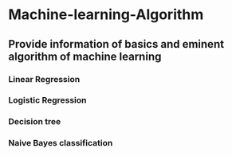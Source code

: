 # Machine-learning-Algorithm
## Provide information of basics and eminent algorithm of machine learning  
### Linear Regression
### Logistic Regression
### Decision tree
### Naive Bayes classification
